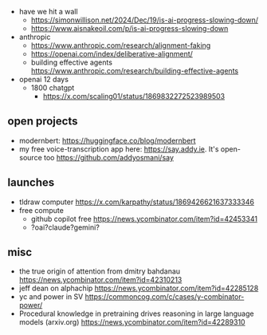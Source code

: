- have we hit a wall
  - https://simonwillison.net/2024/Dec/19/is-ai-progress-slowing-down/
  - https://www.aisnakeoil.com/p/is-ai-progress-slowing-down
- anthropic
  - https://www.anthropic.com/research/alignment-faking
  - https://openai.com/index/deliberative-alignment/
  - building effective agents https://www.anthropic.com/research/building-effective-agents
- openai 12 days
  - 1800 chatgpt
    - https://x.com/scaling01/status/1869832272523989503


## open projects

- modernbert: https://huggingface.co/blog/modernbert
-  my free voice-transcription app here: https://say.addy.ie. It's open-source too https://github.com/addyosmani/say

## launches

- tldraw computer https://x.com/karpathy/status/1869426621637333346
- free compute
  - github copilot free https://news.ycombinator.com/item?id=42453341
  - ?oai?claude?gemini?

## misc

- the true origin of attention from dmitry bahdanau https://news.ycombinator.com/item?id=42310213
- jeff dean on alphachip https://news.ycombinator.com/item?id=42285128
- yc and power in SV https://commoncog.com/c/cases/y-combinator-power/
- Procedural knowledge in pretraining drives reasoning in large language models (arxiv.org) https://news.ycombinator.com/item?id=42289310
